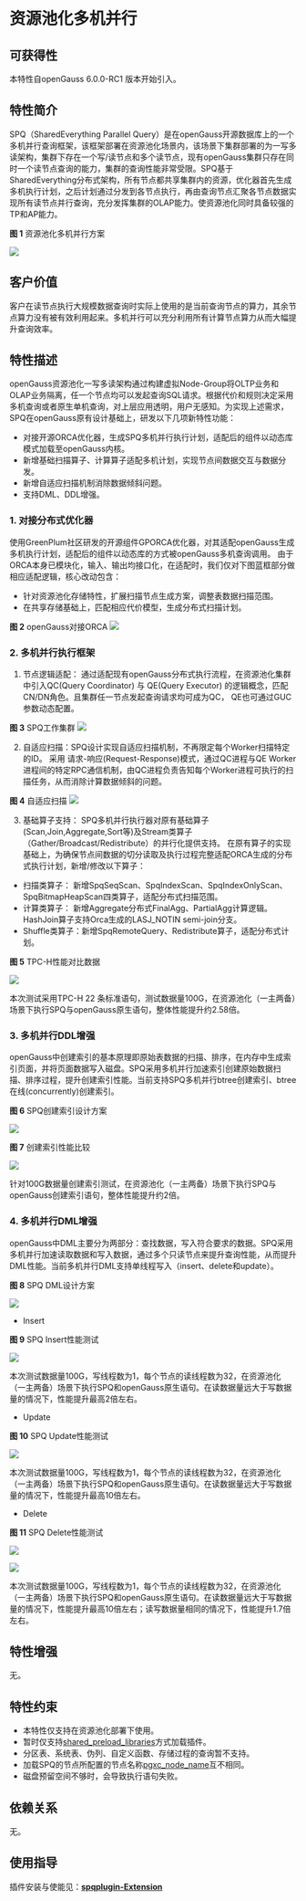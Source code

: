 # 资源池化多机并行

## 可获得性<a name="section15406143204715"></a>

本特性自openGauss 6.0.0-RC1 版本开始引入。

## 特性简介<a name="section740615433477"></a>

SPQ（SharedEverything Parallel Query）是在openGauss开源数据库上的一个多机并行查询框架，该框架部署在资源池化场景内，该场景下集群部署的为一写多读架构，集群下存在一个写/读节点和多个读节点，现有openGauss集群只存在同时一个读节点查询的能力，集群的查询性能非常受限。SPQ基于SharedEverything分布式架构，所有节点都共享集群内的资源，优化器首先生成多机执行计划，之后计划通过分发到各节点执行，再由查询节点汇聚各节点数据实现所有读节点并行查询，充分发挥集群的OLAP能力。使资源池化同时具备较强的TP和AP能力。

**图 1**  资源池化多机并行方案<a name="fig114741818101675"></a>  

![](figures/SharedEverything-Parallel-Query.png)

## 客户价值<a name="section13406743164715"></a>

客户在读节点执行大规模数据查询时实际上使用的是当前查询节点的算力，其余节点算力没有被有效利用起来。多机并行可以充分利用所有计算节点算力从而大幅提升查询效率。

## 特性描述<a name="section16406154310471"></a>

openGauss资源池化一写多读架构通过构建虚拟Node-Group将OLTP业务和OLAP业务隔离，任一个节点均可以发起查询SQL请求。根据代价和规则决定采用多机查询或者原生单机查询，对上层应用透明，用户无感知。为实现上述需求，SPQ在openGauss原有设计基础上，研发以下几项新特性功能：

- 对接开源ORCA优化器，生成SPQ多机并行执行计划，适配后的组件以动态库模式加载至openGauss内核。
- 新增基础扫描算子、计算算子适配多机计划，实现节点间数据交互与数据分发。
- 新增自适应扫描机制消除数据倾斜问题。
- 支持DML、DDL增强。

### 1. 对接分布式优化器
使用GreenPlum社区研发的开源组件GPORCA优化器，对其适配openGauss生成多机执行计划，适配后的组件以动态库的方式被openGauss多机查询调用。 由于ORCA本身已模块化，输入、输出均接口化，在适配时，我们仅对下图蓝框部分做相应适配逻辑，核心改动包含：

- 针对资源池化存储特性，扩展扫描节点生成方案，调整表数据扫描范围。
- 在共享存储基础上，匹配相应代价模型，生成分布式扫描计划。

**图 2**  openGauss对接ORCA
![](figures/SPQ_Orca.png)
### 2. 多机并行执行框架
1) 节点逻辑适配： 通过适配现有openGauss分布式执行流程，在资源池化集群中引入QC(Query Coordinator) 与 QE(Query Executor) 的逻辑概念，匹配CN/DN角色。且集群任一节点发起查询请求均可成为QC， QE也可通过GUC参数动态配置。

**图 3**  SPQ工作集群
![](figures/SPQ_cluster.png)

2) 自适应扫描：SPQ设计实现自适应扫描机制，不再限定每个Worker扫描特定的ID。 采用 请求-响应(Request-Response)模式，通过QC进程与QE Worker进程间的特定RPC通信机制，由QC进程负责告知每个Worker进程可执行的扫描任务，从而消除计算数据倾斜的问题。

**图 4**  自适应扫描
![](figures/SPQ_adps.png)

3) 基础算子支持： SPQ多机并行执行器对原有基础算子(Scan,Join,Aggregate,Sort等)及Stream类算子（Gather/Broadcast/Redistribute）的并行化提供支持。 在原有算子的实现基础上，为确保节点间数据的切分读取及执行过程完整适配ORCA生成的分布式执行计划，新增/修改以下算子：
- 扫描类算子： 新增SpqSeqScan、SpqIndexScan、SpqIndexOnlyScan、SpqBitmapHeapScan四类算子，适配分布式扫描范围。
- 计算类算子： 新增Aggregate分布式FinalAgg、PartialAgg计算逻辑。HashJoin算子支持Orca生成的LASJ_NOTIN semi-join分支。
- Shuffle类算子：新增SpqRemoteQuery、Redistribute算子，适配分布式计划。

**图 5**  TPC-H性能对比数据

![](figures/SPQ_tpch.png)

本次测试采用TPC-H 22 条标准语句，测试数据量100G，在资源池化（一主两备）场景下执行SPQ与openGauss原生语句，整体性能提升约2.58倍。

### 3. 多机并行DDL增强
openGauss中创建索引的基本原理即原始表数据的扫描、排序，在内存中生成索引页面，并将页面数据写入磁盘。SPQ采用多机并行加速索引创建原始数据扫描、排序过程，提升创建索引性能。当前支持SPQ多机并行btree创建索引、btree在线(concurrently)创建索引。

**图 6**  SPQ创建索引设计方案

![](figures/SPQ_ddl.png)


**图 7**  创建索引性能比较

![](figures/SPQ_index.png)

针对100G数据量创建索引测试，在资源池化（一主两备）场景下执行SPQ与openGauss创建索引语句，整体性能提升约2倍。

### 4. 多机并行DML增强
openGauss中DML主要分为两部分：查找数据，写入符合要求的数据。SPQ采用多机并行加速读取数据和写入数据，通过多个只读节点来提升查询性能，从而提升DML性能。当前多机并行DML支持单线程写入（insert、delete和update）。

**图 8**  SPQ DML设计方案

![](figures/SPQ_dml.jpg)

-  Insert

**图 9**  SPQ Insert性能测试

![](figures/SPQ_insert.jpg)

本次测试数据量100G，写线程数为1，每个节点的读线程数为32，在资源池化（一主两备）场景下执行SPQ和openGauss原生语句。在读数据量远大于写数据量的情况下，性能提升最高2倍左右。

-  Update

**图 10**  SPQ Update性能测试

![](figures/SPQ_update.jpg)

本次测试数据量100G，写线程数为1，每个节点的读线程数为32，在资源池化（一主两备）场景下执行SPQ和openGauss原生语句。在读数据量远大于写数据量的情况下，性能提升最高10倍左右。

- Delete

**图 11**  SPQ Delete性能测试

![](figures/SPQ_delete100.jpg)

![](figures/SPQ_delete1.jpg)

本次测试数据量100G，写线程数为1，每个节点的读线程数为32，在资源池化（一主两备）场景下执行SPQ和openGauss原生语句。在读数据量远大于写数据量的情况下，性能提升最高10倍左右；读写数据量相同的情况下，性能提升1.7倍左右。

## 特性增强<a name="section1340684315478"></a>

无。

## 特性约束<a name="section06531946143616"></a>

- 本特性仅支持在资源池化部署下使用。
- 暂时仅支持[shared_preload_libraries](../DatabaseReference/内核资源使用.md)方式加载插件。
- 分区表、系统表、伪列、自定义函数、存储过程的查询暂不支持。
- 加载SPQ的节点所配置的节点名称[pgxc_node_name](../DatabaseReference/openGauss事务.md)互不相同。
- 磁盘预留空间不够时，会导致执行语句失败。

## 依赖关系<a name="section8406643144716"></a>
无。

## 使用指导<a name="section8406643144716"></a>
插件安装与使能见：**[spqplugin-Extension](../ExtensionReference/spqplugin-Extension.md)**
